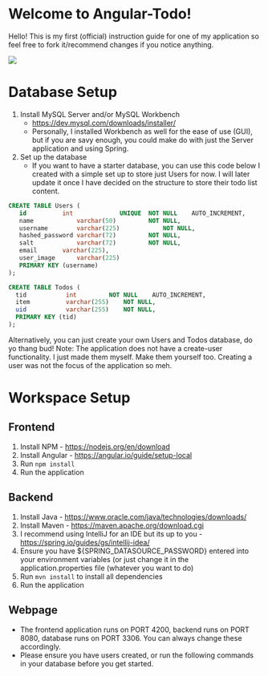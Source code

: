 # Welcome to Angular-Todo!
Hello! This is my first (official) instruction guide for one of my application so feel free to fork it/recommend changes if you notice anything.

![]([https://github.com/angular-todo/angular-todo.gif](https://github.com/ArmaniAraujo/angular-todo/blob/main/angular-todo.gif))


# Database Setup
1. Install MySQL Server and/or MySQL Workbench
	- https://dev.mysql.com/downloads/installer/
	- Personally, I installed Workbench as well for the ease of use (GUI), but if you are savy enough, you could make do with just the Server application and using Spring.
3. Set up the database
	* If you want to have a starter database, you can use this code below I created with a simple set up to store just Users for now. I will later update it once I have decided on the structure to store their todo list content.
 ```sql
CREATE TABLE Users (
    id			int				UNIQUE	NOT NULL	AUTO_INCREMENT,
    name			varchar(50)			NOT NULL,
	username		varchar(225)			NOT NULL,
    hashed_password	varchar(72)			NOT NULL,
    salt			varchar(72)			NOT NULL,
    email		varchar(225),
    user_image		varchar(225)
	PRIMARY KEY (username)
);
```

```sql
CREATE TABLE Todos (  
  tid 			int 		NOT NULL 	AUTO_INCREMENT,  
  item 			varchar(255) 	NOT NULL,  
  uid 			varchar(255) 	NOT NULL,  
  PRIMARY KEY (tid)  
);
```

Alternatively, you can just create your own Users and Todos database, do yo thang bud!
Note: The application does not have a create-user functionality. I just made them myself. Make them yourself too. Creating a user was not the focus of the application so meh.

# Workspace Setup
## Frontend
1. Install NPM - https://nodejs.org/en/download
2. Install Angular - https://angular.io/guide/setup-local
3. Run ```npm install```
4. Run the application


## Backend
1. Install Java - https://www.oracle.com/java/technologies/downloads/
2. Install Maven - https://maven.apache.org/download.cgi
3. I recommend using IntelliJ for an IDE but its up to you - https://spring.io/guides/gs/intellij-idea/
4. Ensure you have ${SPRING_DATASOURCE_PASSWORD} entered into your environment variables (or just change it in the application.properties file (whatever you want to do)
5. Run ```mvn install``` to install all dependencies
6. Run the application

## Webpage
- The frontend application runs on PORT 4200, backend runs on PORT 8080, database runs on PORT 3306. You can always change these accordingly.
- Please ensure you have users created, or run the following commands in your database before you get started.
